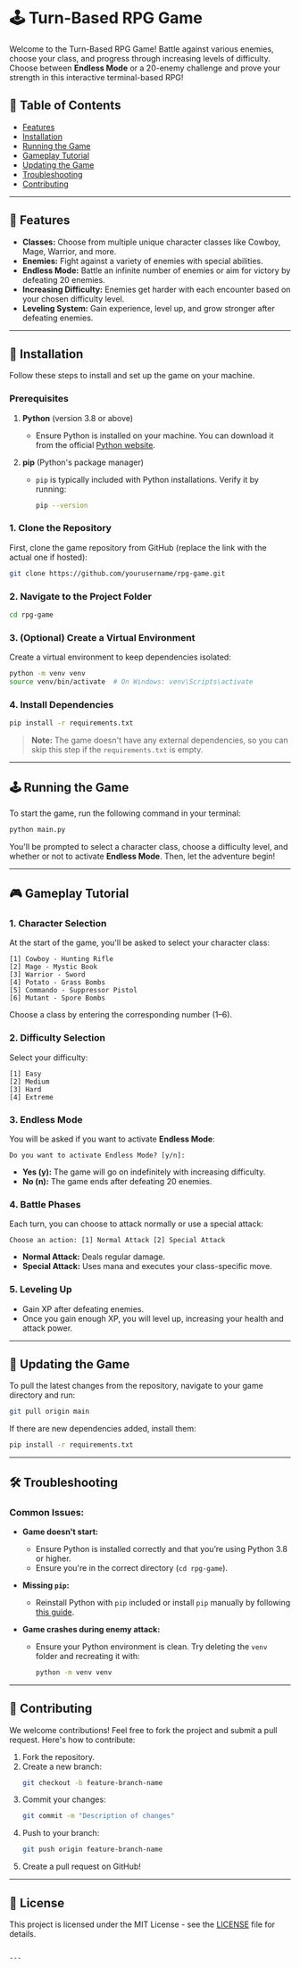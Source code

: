 
# 🕹️ Turn-Based RPG Game

Welcome to the Turn-Based RPG Game! Battle against various enemies, choose your class, and progress through increasing levels of difficulty. Choose between **Endless Mode** or a 20-enemy challenge and prove your strength in this interactive terminal-based RPG!

## 📖 **Table of Contents**
- [Features](#features)
- [Installation](#installation)
- [Running the Game](#running-the-game)
- [Gameplay Tutorial](#gameplay-tutorial)
- [Updating the Game](#updating-the-game)
- [Troubleshooting](#troubleshooting)
- [Contributing](#contributing)

---

## 🌟 **Features**
- **Classes:** Choose from multiple unique character classes like Cowboy, Mage, Warrior, and more.
- **Enemies:** Fight against a variety of enemies with special abilities.
- **Endless Mode:** Battle an infinite number of enemies or aim for victory by defeating 20 enemies.
- **Increasing Difficulty:** Enemies get harder with each encounter based on your chosen difficulty level.
- **Leveling System:** Gain experience, level up, and grow stronger after defeating enemies.

---

## 🚀 **Installation**

Follow these steps to install and set up the game on your machine.

### **Prerequisites**
1. **Python** (version 3.8 or above)
    - Ensure Python is installed on your machine. You can download it from the official [Python website](https://www.python.org/downloads/).

2. **pip** (Python's package manager)
    - `pip` is typically included with Python installations. Verify it by running:
      ```bash
      pip --version
      ```

### **1. Clone the Repository**
First, clone the game repository from GitHub (replace the link with the actual one if hosted):
```bash
git clone https://github.com/yourusername/rpg-game.git
```

### **2. Navigate to the Project Folder**
```bash
cd rpg-game
```

### **3. (Optional) Create a Virtual Environment**
Create a virtual environment to keep dependencies isolated:
```bash
python -m venv venv
source venv/bin/activate  # On Windows: venv\Scripts\activate
```

### **4. Install Dependencies**
```bash
pip install -r requirements.txt
```
> **Note:** The game doesn't have any external dependencies, so you can skip this step if the `requirements.txt` is empty.

---

## 🕹️ **Running the Game**

To start the game, run the following command in your terminal:

```bash
python main.py
```

You'll be prompted to select a character class, choose a difficulty level, and whether or not to activate **Endless Mode**. Then, let the adventure begin!

---

## 🎮 **Gameplay Tutorial**

### **1. Character Selection**
At the start of the game, you'll be asked to select your character class:
```plaintext
[1] Cowboy - Hunting Rifle
[2] Mage - Mystic Book
[3] Warrior - Sword
[4] Potato - Grass Bombs
[5] Commando - Suppressor Pistol
[6] Mutant - Spore Bombs
```
Choose a class by entering the corresponding number (1–6).

### **2. Difficulty Selection**
Select your difficulty:
```plaintext
[1] Easy
[2] Medium
[3] Hard
[4] Extreme
```

### **3. Endless Mode**
You will be asked if you want to activate **Endless Mode**:
```plaintext
Do you want to activate Endless Mode? [y/n]:
```
- **Yes (y):** The game will go on indefinitely with increasing difficulty.
- **No (n):** The game ends after defeating 20 enemies.

### **4. Battle Phases**
Each turn, you can choose to attack normally or use a special attack:
```plaintext
Choose an action: [1] Normal Attack [2] Special Attack
```
- **Normal Attack:** Deals regular damage.
- **Special Attack:** Uses mana and executes your class-specific move.

### **5. Leveling Up**
- Gain XP after defeating enemies.
- Once you gain enough XP, you will level up, increasing your health and attack power.

---

## 🔄 **Updating the Game**

To pull the latest changes from the repository, navigate to your game directory and run:
```bash
git pull origin main
```

If there are new dependencies added, install them:
```bash
pip install -r requirements.txt
```

---

## 🛠️ **Troubleshooting**

### **Common Issues:**
- **Game doesn't start:**
    - Ensure Python is installed correctly and that you’re using Python 3.8 or higher.
    - Ensure you're in the correct directory (`cd rpg-game`).
  
- **Missing `pip`:**
    - Reinstall Python with `pip` included or install `pip` manually by following [this guide](https://pip.pypa.io/en/stable/installation/).

- **Game crashes during enemy attack:**
    - Ensure your Python environment is clean. Try deleting the `venv` folder and recreating it with:
      ```bash
      python -m venv venv
      ```

---

## 🤝 **Contributing**

We welcome contributions! Feel free to fork the project and submit a pull request. Here's how to contribute:

1. Fork the repository.
2. Create a new branch:
    ```bash
    git checkout -b feature-branch-name
    ```
3. Commit your changes:
    ```bash
    git commit -m "Description of changes"
    ```
4. Push to your branch:
    ```bash
    git push origin feature-branch-name
    ```
5. Create a pull request on GitHub!

---

## 📜 **License**

This project is licensed under the MIT License - see the [LICENSE](LICENSE) file for details.
```

---
